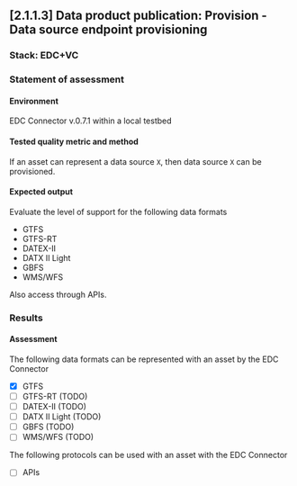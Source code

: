 ## [2.1.1.3] Data product publication: Provision - Data source endpoint provisioning
### Stack: EDC+VC

### Statement of assessment
#### Environment

EDC Connector v.0.7.1 within a local testbed

#### Tested quality metric and method
If an asset can represent a data source `X`, then data source `X` can be provisioned.

#### Expected output
Evaluate the level of support for the following data formats

- GTFS
- GTFS-RT
- DATEX-II
- DATX II Light
- GBFS
- WMS/WFS

Also access through APIs.

### Results
#### Assessment

The following data formats can be represented with an asset by the EDC Connector
- [X] GTFS
- [ ] GTFS-RT (TODO)
- [ ] DATEX-II (TODO)
- [ ] DATX II Light (TODO)
- [ ] GBFS (TODO)
- [ ] WMS/WFS (TODO)

The following protocols can be used with an asset with the EDC Connector
- [ ] APIs
